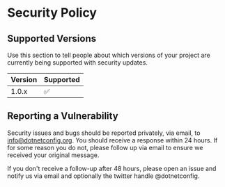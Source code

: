 # Security Policy

## Supported Versions

Use this section to tell people about which versions of your project are
currently being supported with security updates.

| Version | Supported          |
| ------- | ------------------ |
| 1.0.x   | :white_check_mark: |

## Reporting a Vulnerability

Security issues and bugs should be reported privately, via email, to info@dotnetconfig.org. You should receive a response within 24 hours. If for some reason you do not, please follow up via email to ensure we received your original message.

If you don't receive a follow-up after 48 hours, please open an issue and notify us via email and optionally the twitter handle @dotnetconfig.
